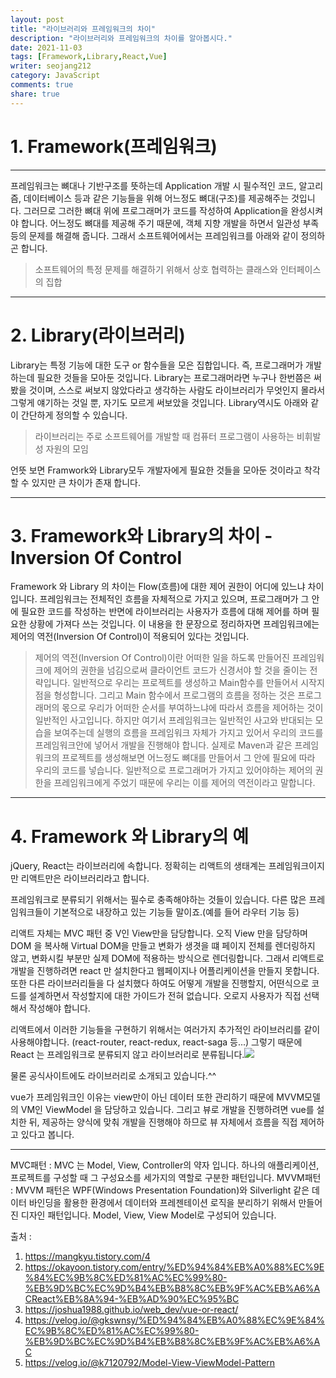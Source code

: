 ```yaml
---
layout: post
title: "라이브러리와 프레임워크의 차이"
description: "라이브러리와 프레임워크의 차이를 알아봅시다."
date: 2021-11-03
tags: [Framework,Library,React,Vue]
writer: seojang212
category: JavaScript
comments: true
share: true
---
```

# 1. Framework(프레임워크)
------
프레임워크는 뼈대나 기반구조를 뜻하는데 Application 개발 시 필수적인 코드, 알고리즘, 데이터베이스  등과 같은 기능들을 위해 어느정도 뼈대(구조)를 제공해주는 것입니다. 그러므로 그러한 뼈대 위에 프로그래머가 코드를 작성하여 Application을 완성시켜야 합니다. 어느정도 뼈대를 제공해 주기 때문에, 객체 지향 개발을 하면서 일관성 부족 등의 문제를 해결해 줍니다.
그래서 소프트웨어에서는 프레임워크를 아래와 같이 정의하곤 합니다.

> 소프트웨어의 특정 문제를 해결하기 위해서 상호 협력하는 클래스와 인터페이스의 집합 

---
# 2. Library(라이브러리)

Library는 특정 기능에 대한 도구 or 함수들을 모은 집합입니다. 즉, 프로그래머가 개발하는데 필요한 것들을 모아둔 것입니다.
Library는 프로그래머라면 누구나 한번쯤은 써봤을 것이며, 스스로 써보지 않았다라고 생각하는 사람도 라이브러리가 무엇인지 몰라서 그렇게 얘기하는 것일 뿐, 자기도 모르게 써보았을 것입니다. Library역시도 아래와 같이 간단하게 정의할 수 있습니다.

> 라이브러리는 주로 소프트웨어를 개발할 때 컴퓨터 프로그램이 사용하는 비휘발성 자원의 모임

언뜻 보면 Framwork와 Library모두 개발자에게 필요한 것들을 모아둔 것이라고 착각할 수 있지만 큰 차이가 존재 합니다.

---

# 3. Framework와 Library의 차이 - Inversion Of Control

 Framework 와 Library 의 차이는 Flow(흐름)에 대한 제어 권한이 어디에 있느냐 차이입니다. 프레임워크는 전체적인 흐름을 자체적으로 가지고 있으며, 프로그래머가 그 안에 필요한 코드를 작성하는 반면에 라이브러리는 사용자가 흐름에 대해 제어를 하며 필요한 상황에 가져다 쓰는 것입니다.
 이 내용을 한 문장으로 정리하자면 프레임워크에는 제어의 역전(Inversion Of Control)이 적용되어 있다는 것입니다.
 
 >제어의 역전(Inversion Of Control)이란 어떠한 일을 하도록 만들어진 프레임워크에 제어의 권한을 넘김으로써 클라이언트 코드가 신경서야 할 것을 줄이는 전략입니다. 일반적으로 우리는 프로젝트를 생성하고 Main함수를 만들어서 시작지점을 형성합니다. 그리고 Main 함수에서 프로그램의 흐름을 정하는 것은 프로그래머의 몫으로 우리가 어떠한 순서를 부여하느냐에 따라서 흐름을 제어하는 것이 일반적인 사고입니다. 
하지만 여기서 프레임워크는 일반적인 사고와 반대되는 모습을 보여주는데 실행의 흐름을 프레임워크 자체가 가지고 있어서 우리의 코드를 프레임워크안에 넣어서 개발을 진행해야 합니다. 실제로 Maven과 같은 프레임워크의 프로젝트를 생성해보면 어느정도 뼈대를 만들어서 그 안에 필요에 따라 우리의 코드를 넣습니다. 일반적으로 프로그래머가 가지고 있어야하는 제어의 권한을 프레임워크에게 주었기 때문에 우리는 이를 제어의 역전이라고 말합니다.

---

# 4. Framework 와 Library의 예

jQuery, React는 라이브러리에 속합니다.
정확히는 리액트의 생태계는 프레임워크이지만 리액트만은 라이브러리라고 합니다.

프레임워크로 분류되기 위해서는 필수로 충족해야하는 것들이 있습니다.
다른 많은 프레임워크들이 기본적으로 내장하고 있는 기능들 말이죠.(예를 들어 라우터 기능 등)

리액트 자체는 MVC 패턴 중 V인 View만을 담당합니다.
오직 View 만을 담당하며 DOM 을 복사해 Virtual DOM을 만들고
변화가 생겻을 떄 페이지 전체를 렌더링하지 않고, 변화시킬 부분만 실제 DOM에 적용하는 방식으로 렌더링합니다.
그래서 리액트로 개발을 진행하려면 react 만 설치한다고 웹페이지나 어플리케이션을 만들지 못합니다.
또한 다른 라이브러리들을 다 설치했다 하여도 어떻게 개발을 진행할지, 어떤식으로 코드를 설계하면서 작성할지에 대한 가이드가 전혀 없습니다.
오로지 사용자가 직접 선택해서 작성해야 합니다.

리액트에서 이러한 기능들을 구현하기 위해서는 여러가지 추가적인 라이브러리를 같이 사용해야합니다.
(react-router, react-redux, react-saga 등...)
그렇기 때문에 React 는 프레임워크로 분류되지 않고 라이브러리로 분류됩니다.![](https://images.velog.io/images/qqbck123/post/da5b365c-8b96-4a49-b938-106156c3ea17/img1.daumcdn.png)

물론 공식사이트에도 라이브러리로 소개되고 있습니다.^^

vue가 프레임워크인 이유는 view만이 아닌 데이터 또한 관리하기 때문에 MVVM모델의 VM인 ViewModel 을 담당하고 있습니다.
그리고 뷰로 개발을 진행하려면 vue를 설치한 뒤, 제공하는 양식에 맞춰 개발을 진행해야 하므로 뷰 자체에서 흐름을 직접 제어하고 있다고 봅니다.

---
MVC패턴 : MVC 는 Model, View, Controller의 약자 입니다. 하나의 애플리케이션, 프로젝트를 구성할 때 그 구성요소를 세가지의 역할로 구분한 패턴입니다. 
MVVM패턴 : MVVM 패턴은 WPF(Windows Presentation Foundation)와 Silverlight 같은 데이터 바인딩을 활용한 환경에서 데이터와 프레젠테이션 로직을 분리하기 위해서 만들어진 디자인 패턴입니다. Model, View, View Model로 구성되어 있습니다.

출처 : 
1. https://mangkyu.tistory.com/4 
2. https://okayoon.tistory.com/entry/%ED%94%84%EB%A0%88%EC%9E%84%EC%9B%8C%ED%81%AC%EC%99%80-%EB%9D%BC%EC%9D%B4%EB%B8%8C%EB%9F%AC%EB%A6%ACReact%EB%8A%94-%EB%AD%90%EC%95%BC
3. https://joshua1988.github.io/web_dev/vue-or-react/
4. https://velog.io/@gkswnsy/%ED%94%84%EB%A0%88%EC%9E%84%EC%9B%8C%ED%81%AC%EC%99%80-%EB%9D%BC%EC%9D%B4%EB%B8%8C%EB%9F%AC%EB%A6%AC
5. https://velog.io/@k7120792/Model-View-ViewModel-Pattern